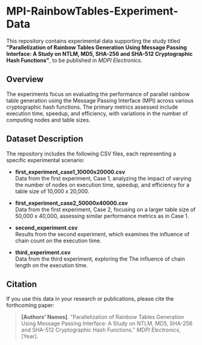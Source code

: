 # MPI-RainbowTables-Experiment-Data

This repository contains experimental data supporting the study titled **"Parallelization of Rainbow Tables Generation Using Message Passing Interface: A Study on NTLM, MD5, SHA-256 and SHA-512 Cryptographic Hash Functions"**, to be published in *MDPI Electronics*.

## Overview

The experiments focus on evaluating the performance of parallel rainbow table generation using the Message Passing Interface (MPI) across various cryptographic hash functions. The primary metrics assessed include execution time, speedup, and efficiency, with variations in the number of computing nodes and table sizes.

## Dataset Description

The repository includes the following CSV files, each representing a specific experimental scenario:

- **first_experiment_case1_10000x20000.csv**  
  Data from the first experiment, Case 1, analyzing the impact of varying the number of nodes on execution time, speedup, and efficiency for a table size of 10,000 x 20,000.

- **first_experiment_case2_50000x40000.csv**  
  Data from the first experiment, Case 2, focusing on a larger table size of 50,000 x 40,000, assessing similar performance metrics as in Case 1.

- **second_experiment.csv**  
  Results from the second experiment, which examines the influence of chain count on the execution time.

- **third_experiment.csv**  
  Data from the third experiment, exploring the The influence of chain length on the execution time.

## Citation

If you use this data in your research or publications, please cite the forthcoming paper:

> **[Authors' Names]**. "Parallelization of Rainbow Tables Generation Using Message Passing Interface: A Study on NTLM, MD5, SHA-256 and SHA-512 Cryptographic Hash Functions." *MDPI Electronics*, [Year].
